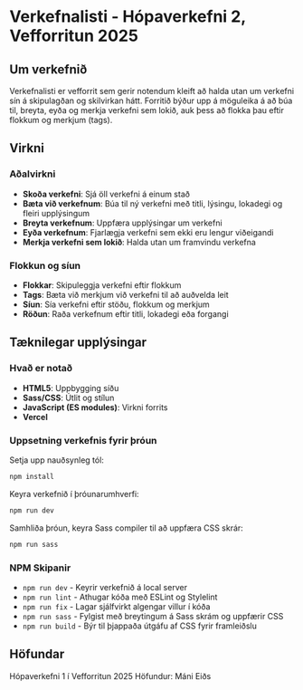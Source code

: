 # Verkefnalisti - Hópaverkefni 2, Vefforritun 2025

## Um verkefnið

Verkefnalisti er vefforrit sem gerir notendum kleift að halda utan um verkefni sín á skipulagðan og skilvirkan hátt. Forritið býður upp á möguleika á að búa til, breyta, eyða og merkja verkefni sem lokið, auk þess að flokka þau eftir flokkum og merkjum (tags).

## Virkni

### Aðalvirkni
- **Skoða verkefni**: Sjá öll verkefni á einum stað
- **Bæta við verkefnum**: Búa til ný verkefni með titli, lýsingu, lokadegi og fleiri upplýsingum
- **Breyta verkefnum**: Uppfæra upplýsingar um verkefni
- **Eyða verkefnum**: Fjarlægja verkefni sem ekki eru lengur viðeigandi
- **Merkja verkefni sem lokið**: Halda utan um framvindu verkefna

### Flokkun og síun
- **Flokkar**: Skipuleggja verkefni eftir flokkum
- **Tags**: Bæta við merkjum við verkefni til að auðvelda leit
- **Síun**: Sía verkefni eftir stöðu, flokkum og merkjum
- **Röðun**: Raða verkefnum eftir titli, lokadegi eða forgangi

## Tæknilegar upplýsingar

### Hvað er notað
- **HTML5**: Uppbygging síðu
- **Sass/CSS**: Útlit og stílun
- **JavaScript (ES modules)**: Virkni forrits
- **Vercel**

### Uppsetning verkefnis fyrir þróun



 Setja upp nauðsynleg tól:
```bash
npm install
```

 Keyra verkefnið í þróunarumhverfi:
```bash
npm run dev
```

 Samhliða þróun, keyra Sass compiler til að uppfæra CSS skrár:
```bash
npm run sass
```

### NPM Skipanir
- `npm run dev` - Keyrir verkefnið á local server
- `npm run lint` - Athugar kóða með ESLint og Stylelint
- `npm run fix` - Lagar sjálfvirkt algengar villur í kóða
- `npm run sass` - Fylgist með breytingum á Sass skrám og uppfærir CSS
- `npm run build` - Býr til þjappaða útgáfu af CSS fyrir framleiðslu

## Höfundar
Hópaverkefni 1 í Vefforritun 2025
Höfundur: Máni Eiðs